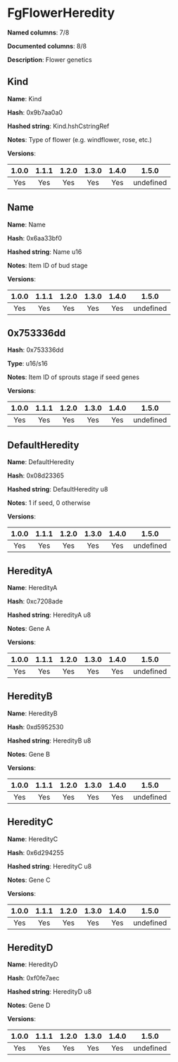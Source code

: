 # FgFlowerHeredity
**Named columns**: 7/8

**Documented columns**: 8/8

**Description**: Flower genetics
## Kind

**Name**: Kind

**Hash**: 0x9b7aa0a0

**Hashed string**: Kind.hshCstringRef

**Notes**: Type of flower (e.g. windflower, rose, etc.)

**Versions**: 

 | 1.0.0 | 1.1.1 | 1.2.0 | 1.3.0 | 1.4.0 | 1.5.0 |
|:--:|:--:|:--:|:--:|:--:|:--:|
| Yes | Yes | Yes | Yes | Yes | undefined |


## Name

**Name**: Name

**Hash**: 0x6aa33bf0

**Hashed string**: Name u16

**Notes**: Item ID of bud stage

**Versions**: 

 | 1.0.0 | 1.1.1 | 1.2.0 | 1.3.0 | 1.4.0 | 1.5.0 |
|:--:|:--:|:--:|:--:|:--:|:--:|
| Yes | Yes | Yes | Yes | Yes | undefined |


## 0x753336dd

**Hash**: 0x753336dd

**Type**: u16/s16

**Notes**: Item ID of sprouts stage if seed genes

**Versions**: 

 | 1.0.0 | 1.1.1 | 1.2.0 | 1.3.0 | 1.4.0 | 1.5.0 |
|:--:|:--:|:--:|:--:|:--:|:--:|
| Yes | Yes | Yes | Yes | Yes | undefined |


## DefaultHeredity

**Name**: DefaultHeredity

**Hash**: 0x08d23365

**Hashed string**: DefaultHeredity u8

**Notes**: 1 if seed, 0 otherwise

**Versions**: 

 | 1.0.0 | 1.1.1 | 1.2.0 | 1.3.0 | 1.4.0 | 1.5.0 |
|:--:|:--:|:--:|:--:|:--:|:--:|
| Yes | Yes | Yes | Yes | Yes | undefined |


## HeredityA

**Name**: HeredityA

**Hash**: 0xc7208ade

**Hashed string**: HeredityA u8

**Notes**: Gene A

**Versions**: 

 | 1.0.0 | 1.1.1 | 1.2.0 | 1.3.0 | 1.4.0 | 1.5.0 |
|:--:|:--:|:--:|:--:|:--:|:--:|
| Yes | Yes | Yes | Yes | Yes | undefined |


## HeredityB

**Name**: HeredityB

**Hash**: 0xd5952530

**Hashed string**: HeredityB u8

**Notes**: Gene B

**Versions**: 

 | 1.0.0 | 1.1.1 | 1.2.0 | 1.3.0 | 1.4.0 | 1.5.0 |
|:--:|:--:|:--:|:--:|:--:|:--:|
| Yes | Yes | Yes | Yes | Yes | undefined |


## HeredityC

**Name**: HeredityC

**Hash**: 0x6d294255

**Hashed string**: HeredityC u8

**Notes**: Gene C

**Versions**: 

 | 1.0.0 | 1.1.1 | 1.2.0 | 1.3.0 | 1.4.0 | 1.5.0 |
|:--:|:--:|:--:|:--:|:--:|:--:|
| Yes | Yes | Yes | Yes | Yes | undefined |


## HeredityD

**Name**: HeredityD

**Hash**: 0xf0fe7aec

**Hashed string**: HeredityD u8

**Notes**: Gene D

**Versions**: 

 | 1.0.0 | 1.1.1 | 1.2.0 | 1.3.0 | 1.4.0 | 1.5.0 |
|:--:|:--:|:--:|:--:|:--:|:--:|
| Yes | Yes | Yes | Yes | Yes | undefined |


